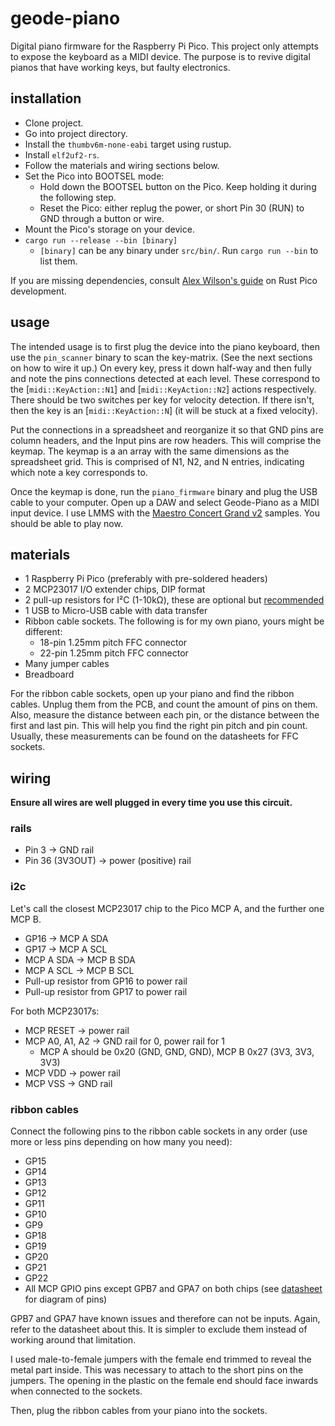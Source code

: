 # geode-piano

Digital piano firmware for the Raspberry Pi Pico.
This project only attempts to expose the keyboard as a MIDI device.
The purpose is to revive digital pianos that have working keys, but faulty electronics.

## installation

- Clone project.
- Go into project directory.
- Install the `thumbv6m-none-eabi` target using rustup.
- Install `elf2uf2-rs`.
- Follow the materials and wiring sections below.
- Set the Pico into BOOTSEL mode:
    - Hold down the BOOTSEL button on the Pico. Keep holding it during the following step.
    - Reset the Pico: either replug the power, or short Pin 30 (RUN) to GND through a button or wire.
- Mount the Pico's storage on your device.
- `cargo run --release --bin [binary]`
    - `[binary]` can be any binary under `src/bin/`. Run `cargo run --bin` to list them.

If you are missing dependencies, consult [Alex Wilson's guide](https://www.alexdwilson.dev/learning-in-public/how-to-program-a-raspberry-pi-pico) on Rust Pico development.

## usage

The intended usage is to first plug the device into the piano keyboard, then use the `pin_scanner` binary to
scan the key-matrix. (See the next sections on how to wire it up.)
On every key, press it down half-way and then fully and note the pins connections detected at each level.
These correspond to the [`midi::KeyAction::N1`] and [`midi::KeyAction::N2`] actions respectively.
There should be two switches per key for velocity detection.
If there isn't, then the key is an [`midi::KeyAction::N`] (it will be stuck at a fixed velocity).

Put the connections in a spreadsheet and reorganize it so that GND pins are column headers, and the Input pins are row headers.
This will comprise the keymap.
The keymap is a an array with the same dimensions as the spreadsheet grid.
This is comprised of N1, N2, and N entries, indicating which note a key corresponds to.

Once the keymap is done, run the `piano_firmware` binary and plug the USB cable to your computer.
Open up a DAW and select Geode-Piano as a MIDI input device.
I use LMMS with the [Maestro Concert Grand v2](https://www.linuxsampler.org/instruments.html) samples.
You should be able to play now.

## materials

- 1 Raspberry Pi Pico (preferably with pre-soldered headers)
- 2 MCP23017 I/O extender chips, DIP format
- 2 pull-up resistors for I²C (1-10kΩ), these are optional but [recommended](https://www.joshmcguigan.com/blog/internal-pull-up-resistor-i2c/)
- 1 USB to Micro-USB cable with data transfer
- Ribbon cable sockets. The following is for my own piano, yours might be different:
    - 18-pin 1.25mm pitch FFC connector
    - 22-pin 1.25mm pitch FFC connector
- Many jumper cables
- Breadboard

For the ribbon cable sockets, open up your piano and find the ribbon cables.
Unplug them from the PCB, and count the amount of pins on them.
Also, measure the distance between each pin,
or the distance between the first and last pin.
This will help you find the right pin pitch and pin count.
Usually, these measurements can be found on the datasheets for FFC sockets.

## wiring

**Ensure all wires are well plugged in every time you use this circuit.** 

### rails

- Pin 3 -> GND rail
- Pin 36 (3V3OUT) -> power (positive) rail

### i2c

Let's call the closest MCP23017 chip to the Pico MCP A, and the further one MCP B.

- GP16 -> MCP A SDA
- GP17 -> MCP A SCL
- MCP A SDA -> MCP B SDA
- MCP A SCL -> MCP B SCL
- Pull-up resistor from GP16 to power rail
- Pull-up resistor from GP17 to power rail

For both MCP23017s:

- MCP RESET -> power rail
- MCP A0, A1, A2 -> GND rail for 0, power rail for 1
    - MCP A should be 0x20 (GND, GND, GND), MCP B 0x27 (3V3, 3V3, 3V3)
- MCP VDD -> power rail
- MCP VSS -> GND rail

### ribbon cables

Connect the following pins to the ribbon cable sockets in any order (use more or less pins depending on how many you need):

- GP15
- GP14
- GP13
- GP12
- GP11
- GP10
- GP9
- GP18
- GP19
- GP20
- GP21
- GP22
- All MCP GPIO pins except GPB7 and GPA7 on both chips (see [datasheet](https://ww1.microchip.com/downloads/aemDocuments/documents/APID/ProductDocuments/DataSheets/MCP23017-Data-Sheet-DS20001952.pdf) for diagram of pins)

GPB7 and GPA7 have known issues and therefore can not be inputs.
Again, refer to the datasheet about this.
It is simpler to exclude them instead of working around that limitation.

I used male-to-female jumpers with the female end trimmed to reveal the metal part inside.
This was necessary to attach to the short pins on the jumpers.
The opening in the plastic on the female end should face inwards when connected to the sockets.

Then, plug the ribbon cables from your piano into the sockets.
